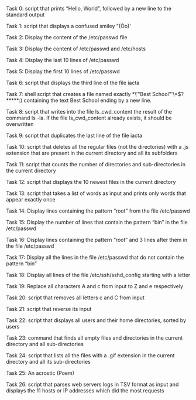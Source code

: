 Task 0: script that prints “Hello, World”, followed by a new line to the standard output

Task 1: script that displays a confused smiley "(Ôo)'

Task 2: Display the content of the /etc/passwd file

Task 3: Display the content of /etc/passwd and /etc/hosts

Task 4: Display the last 10 lines of /etc/passwd

Task 5: Display the first 10 lines of /etc/passwd

Task 6: script that displays the third line of the file iacta

Task 7: shell script that creates a file named exactly \*\\'"Best School"\'\\*$\?\*\*\*\*\*:) containing the text Best School ending by a new line.

Task 8: script that writes into the file ls_cwd_content the result of the command ls -la. If the file ls_cwd_content already exists, it should be overwritten

Task 9: script that duplicates the last line of the file iacta

Task 10: script that deletes all the regular files (not the directories) with a .js extension that are present in the current directory and all its subfolders

Task 11: script that counts the number of directories and sub-directories in the current directory

Task 12: script that displays the 10 newest files in the current directory

Task 13: script that takes a list of words as input and prints only words that appear exactly once

Task 14: Display lines containing the pattern “root” from the file /etc/passwd

Task 15: Display the number of lines that contain the pattern “bin” in the file /etc/passwd

Task 16: Display lines containing the pattern “root” and 3 lines after them in the file /etc/passwd

Task 17: Display all the lines in the file /etc/passwd that do not contain the pattern “bin”

Task 18: Display all lines of the file /etc/ssh/sshd_config starting with a letter

Task 19: Replace all characters A and c from input to Z and e respectively

Task 20: script that removes all letters c and C from input

Task 21: script that reverse its input

Task 22: script that displays all users and their home directories, sorted by users

Task 23: command that finds all empty files and directories in the current directory and all sub-directories

Task 24: script that lists all the files with a .gif extension in the current directory and all its sub-directories

Task 25: An acrostic (Poem)

Task 26: script that parses web servers logs in TSV format as input and displays the 11 hosts or IP addresses which did the most requests
  

